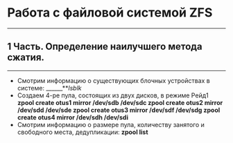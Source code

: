 # **Работа с файловой системой ZFS**
________________________________________________
## 1 Часть. Определение наилучшего метода сжатия.
________________________________________________
- Смотрим информацию о существующих блочных устройствах в системе:
______***lsblk*
- Создаем 4-ре пула, состоящих из двух дисков, в режиме Рейд1<br>
**zpool create otus1 mirror /dev/sdb /dev/sdc
zpool create otus2 mirror /dev/sdd /dev/sde
zpool create otus3 mirror /dev/sdf /dev/sdg
zpool create otus4 mirror /dev/sdh /dev/sdi**
- Смотрим информацию о размере пула, количеству занятого и свободного места, дедупликации:
**zpool list**
